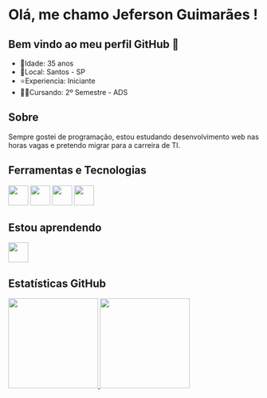 # Olá, me chamo Jeferson Guimarães ! 
## Bem vindo ao meu perfil GitHub 👋

- 🎂Idade: 35 anos
- 📍Local: Santos - SP
- ⭐Experiencia: Iniciante
- 👨‍🎓Cursando: 2º Semestre - ADS

## Sobre
Sempre gostei de programação, estou estudando desenvolvimento web nas horas vagas e pretendo migrar para a carreira de TI.
<!---
jefersonwebdev/jefersonwebdev is a ✨ special ✨ repository because its `README.md` (this file) appears on your GitHub profile.
You can click the Preview link to take a look at your changes.
--->

## Ferramentas e Tecnologias
<div>  
  <img src="https://cdn.jsdelivr.net/gh/devicons/devicon@latest/icons/html5/html5-original-wordmark.svg" width="40" height="40"/>
  <img src="https://cdn.jsdelivr.net/gh/devicons/devicon@latest/icons/css3/css3-original-wordmark.svg" width="40" height="40"/>
  <img src="https://cdn.jsdelivr.net/gh/devicons/devicon@latest/icons/wordpress/wordpress-plain.svg" width="40" height="40"/>
  <img src="https://cdn.jsdelivr.net/gh/devicons/devicon@latest/icons/woocommerce/woocommerce-plain-wordmark.svg" width="40" height="40"/>
</div>

## Estou aprendendo
<img src="https://cdn.jsdelivr.net/gh/devicons/devicon@latest/icons/javascript/javascript-original.svg" width="40" height="40"/>

## Estatísticas GitHub
<div>
  <a href="https://github.com/jefersonwebdev">
  <img loading="lazy" height="180em" src="https://github-readme-stats.vercel.app/api/top-langs/?username=jefersonwebdev&layout=compact&langs_count=7&theme=dracula"/>
  <img loading="lazy" height="180em" src="https://github-readme-stats.vercel.app/api?username=jefersonwebdev&show_icons=true&theme=dracula&include_all_commits=true&count_private=true"/>
</div>
